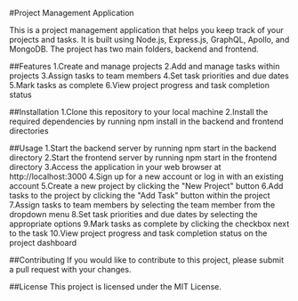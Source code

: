 #Project Management Application

This is a project management application that helps you keep track of your projects and tasks. It is built using Node.js, Express.js, GraphQL, Apollo, and MongoDB. The project has two main folders, backend and frontend.

##Features
1.Create and manage projects
2.Add and manage tasks within projects
3.Assign tasks to team members
4.Set task priorities and due dates
5.Mark tasks as complete
6.View project progress and task completion status

##Installation
1.Clone this repository to your local machine
2.Install the required dependencies by running npm install in the backend and frontend directories

##Usage
1.Start the backend server by running npm start in the backend directory
2.Start the frontend server by running npm start in the frontend directory
3.Access the application in your web browser at http://localhost:3000
4.Sign up for a new account or log in with an existing account
5.Create a new project by clicking the "New Project" button
6.Add tasks to the project by clicking the "Add Task" button within the project
7.Assign tasks to team members by selecting the team member from the dropdown menu
8.Set task priorities and due dates by selecting the appropriate options
9.Mark tasks as complete by clicking the checkbox next to the task
10.View project progress and task completion status on the project dashboard

##Contributing
If you would like to contribute to this project, please submit a pull request with your changes.

##License
This project is licensed under the MIT License.
